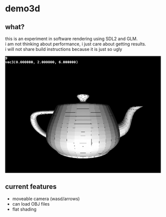 # demo3d

## what?

this is an experiment in software rendering using SDL2 and GLM.  
i am not thinking about performance, i just care about getting results.  
i will not share build instructions because it is just so ugly

![gasp](assets/image.png)

## current features

- moveable camera (wasd/arrows)
- can load OBJ files
- flat shading